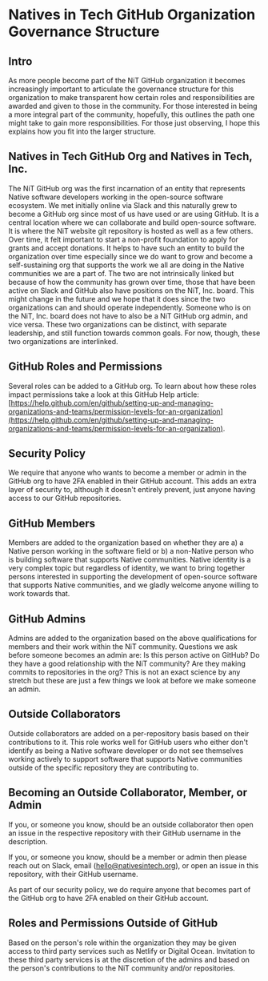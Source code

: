 # Natives in Tech GitHub Organization Governance Structure

## Intro

As more people become part of the NiT GitHub organization it becomes increasingly important to articulate the governance structure for this organization to make transparent how certain roles and responsibilities are awarded and given to those in the community. For those interested in being a more integral part of the community, hopefully, this outlines the path one might take to gain more responsibilities. For those just observing, I hope this explains how you fit into the larger structure.

## Natives in Tech GitHub Org and Natives in Tech, Inc.

The NiT GitHub org was the first incarnation of an entity that represents Native software developers working in the open-source software ecosystem. We met initially online via Slack and this naturally grew to become a GitHub org since most of us have used or are using GitHub. It is a central location where we can collaborate and build open-source software. It is where the NiT website git repository is hosted as well as a few others. Over time, it felt important to start a non-profit foundation to apply for grants and accept donations. It helps to have such an entity to build the organization over time especially since we do want to grow and become a self-sustaining org that supports the work we all are doing in the Native communities we are a part of. The two are not intrinsically linked but because of how the community has grown over time, those that have been active on Slack and GitHub also have positions on the NiT, Inc. board. This might change in the future and we hope that it does since the two organizations can and should operate independently. Someone who is on the NiT, Inc. board does not have to also be a NiT GitHub org admin, and vice versa. These two organizations can be distinct, with separate leadership, and still function towards common goals. For now, though, these two organizations are interlinked.

## GitHub Roles and Permissions

Several roles can be added to a GitHub org. To learn about how these roles impact permissions take a look at this GitHub Help article: [https://help.github.com/en/github/setting-up-and-managing-organizations-and-teams/permission-levels-for-an-organization](https://help.github.com/en/github/setting-up-and-managing-organizations-and-teams/permission-levels-for-an-organization).

## Security Policy

We require that anyone who wants to become a member or admin in the GitHub org to have 2FA enabled in their GitHub account. This adds an extra layer of security to, although it doesn't entirely prevent, just anyone having access to our GitHub repositories.

## GitHub Members

Members are added to the organization based on whether they are a) a Native person working in the software field or b) a non-Native person who is building software that supports Native communities. Native identity is a very complex topic but regardless of identity, we want to bring together persons interested in supporting the development of open-source software that supports Native communities, and we gladly welcome anyone willing to work towards that.

## GitHub Admins

Admins are added to the organization based on the above qualifications for members and their work within the NiT community. Questions we ask before someone becomes an admin are: Is this person active on GitHub? Do they have a good relationship with the NiT community? Are they making commits to repositories in the org? This is not an exact science by any stretch but these are just a few things we look at before we make someone an admin.

## Outside Collaborators

Outside collaborators are added on a per-repository basis based on their contributions to it. This role works well for GitHub users who either don't identify as being a Native software developer or do not see themselves working actively to support software that supports Native communities outside of the specific repository they are contributing to.

## Becoming an Outside Collaborator, Member, or Admin

If you, or someone you know, should be an outside collaborator then open an issue in the respective repository with their GitHub username in the description.

If you, or someone you know, should be a member or admin then please reach out on Slack, email (<a href="mailto:hello@nativesintech.org">hello@nativesintech.org</a>), or open an issue in this repository, with their GitHub username.

As part of our security policy, we do require anyone that becomes part of the GitHub org to have 2FA enabled on their GitHub account.

## Roles and Permissions Outside of GitHub

Based on the person's role within the organization they may be given access to third party services such as Netlify or Digital Ocean. Invitation to these third party services is at the discretion of the admins and based on the person's contributions to the NiT community and/or repositories.
